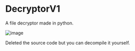 # DecryptorV1
A file decryptor made in python.

![image](https://user-images.githubusercontent.com/87248999/227924310-72cd4a56-ac7f-4495-b1b2-36fc1d03731f.png)

Deleted the source code but you can decompile it yourself.
